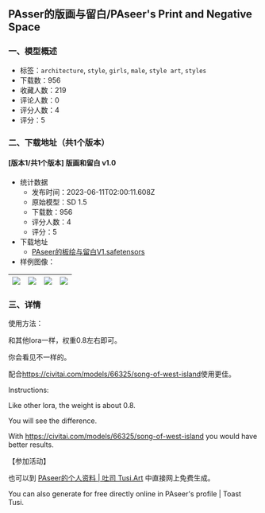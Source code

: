 ## PAsser的版画与留白/PAseer's Print and Negative Space
### 一、模型概述

- 标签：`architecture`, `style`, `girls`, `male`, `style art`, `styles`
- 下载数：956
- 收藏人数：219
- 评论人数：0
- 评分人数：4
- 评分：5

### 二、下载地址（共1个版本）

#### [版本1/共1个版本] 版画和留白 v1.0

- 统计数据
  - 发布时间：2023-06-11T02:00:11.608Z
  - 原始模型：SD 1.5
  - 下载数：956
  - 评分人数：4
  - 评分：5
- 下载地址
  - [PAseer的板绘与留白V1.safetensors](https://civitai.com/api/download/models/93476)
- 样例图像：

| <img src="https://image.civitai.com/xG1nkqKTMzGDvpLrqFT7WA/24a0c4eb-2a41-4bc7-a9bb-e0cba9e7e8ba/width=450/1103279.jpeg" /> | <img src="https://image.civitai.com/xG1nkqKTMzGDvpLrqFT7WA/32df5228-051a-47ce-825b-23cadc8c731a/width=450/1103274.jpeg" /> | <img src="https://image.civitai.com/xG1nkqKTMzGDvpLrqFT7WA/6462c783-d193-4c82-9bc0-0b6d7a5dc34d/width=450/1103275.jpeg" /> | <img src="https://image.civitai.com/xG1nkqKTMzGDvpLrqFT7WA/eb525fc5-3bed-4a6f-9968-10fbd4a2f714/width=450/1103291.jpeg" /> |
| ---- | ---- | ---- | ---- |


### 三、详情
<p>使用方法：</p><p>和其他lora一样，权重0.8左右即可。</p><p>你会看见不一样的。</p><p>配合<a target="_blank" rel="ugc" href="https://civitai.com/models/66325/song-of-west-island">https://civitai.com/models/66325/song-of-west-island</a>使用更佳。</p><p>Instructions:</p><p>Like other lora, the weight is about 0.8.</p><p>You will see the difference.</p><p>With <a target="_blank" rel="ugc" href="https://civitai.com/models/66325/song-of-west-island">https://civitai.com/models/66325/song-of-west-island</a> you would have better results.</p><p></p><p>【参加活动】</p><p>也可以到 <a target="_blank" rel="ugc" href="https://tusi.art/u/601624467478680904">PAseer的个人资料 | 吐司 </a><a target="_blank" rel="ugc" href="http://Tusi.Art">Tusi.Art</a> 中直接网上免费生成。</p><p>You can also generate for free directly online in PAseer's profile | Toast Tusi.</p>